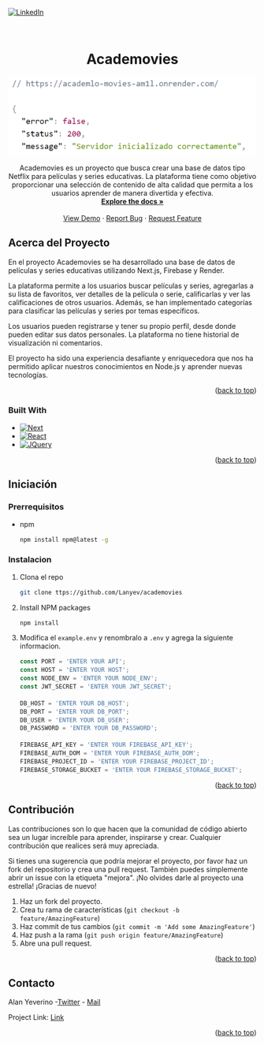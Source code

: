 <!-- Improved compatibility of back to top link: See: https://github.com/othneildrew/Best-README-Template/pull/73 -->

<a name="readme-top"></a>

<!--
*** Thanks for checking out the Best-README-Template. If you have a suggestion
*** that would make this better, please fork the repo and create a pull request
*** or simply open an issue with the tag "enhancement".
*** Don't forget to give the project a star!
*** Thanks again! Now go create something AMAZING! :D
-->

<!-- PROJECT SHIELDS -->
<!--
*** I'm using markdown "reference style" links for readability.
*** Reference links are enclosed in brackets [ ] instead of parentheses ( ).
*** See the bottom of this document for the declaration of the reference variables
*** for contributors-url, forks-url, etc. This is an optional, concise syntax you may use.
*** https://www.markdownguide.org/basic-syntax/#reference-style-links
-->

[![LinkedIn][linkedin-shield]][linkedin-url]

<!-- PROJECT LOGO -->
<br />
<div align="center">

<h1 align="center">Academovies</h1>
  <a href="ttps://github.com/Lanyev/academovies">
    <img src="src/public/Ss.png" alt="Logo">
  </a>

  <p align="center">
   Academovies es un proyecto que busca crear una base de datos tipo Netflix para películas y series educativas. La plataforma tiene como objetivo proporcionar una selección de contenido de alta calidad que permita a los usuarios aprender de manera divertida y efectiva.
    <br />
    <a href="https://github.com/Lanyev/academovies"><strong>Explore the docs »</strong></a>
    <br />
    <br />
    <a href="https://academlo-movies-am1l.onrender.com">View Demo</a>
    ·
    <a href="https://github.com/Lanyev/academovies/issues">Report Bug</a>
    ·
    <a href="https://github.com/Lanyev/academovies/issues">Request Feature</a>
  </p>
</div>

<!-- ABOUT THE PROJECT -->

## Acerca del Proyecto

En el proyecto Academovies se ha desarrollado una base de datos de películas y series educativas utilizando Next.js, Firebase y Render.

La plataforma permite a los usuarios buscar películas y series, agregarlas a su lista de favoritos, ver detalles de la película o serie, calificarlas y ver las calificaciones de otros usuarios. Además, se han implementado categorías para clasificar las películas y series por temas específicos.

Los usuarios pueden registrarse y tener su propio perfil, desde donde pueden editar sus datos personales. La plataforma no tiene historial de visualización ni comentarios.

El proyecto ha sido una experiencia desafiante y enriquecedora que nos ha permitido aplicar nuestros conocimientos en Node.js y aprender nuevas tecnologías.

<p align="right">(<a href="#readme-top">back to top</a>)</p>

### Built With

- [![Next][next.js]][next-url]
- [![React][react.js]][react-url]
- [![JQuery][jquery.com]][jquery-url]

<p align="right">(<a href="#readme-top">back to top</a>)</p>

<!-- GETTING STARTED -->

## Iniciación

### Prerrequisitos

- npm
  ```sh
  npm install npm@latest -g
  ```

### Instalacion

1. Clona el repo
   ```sh
   git clone ttps://github.com/Lanyev/academovies
   ```
2. Install NPM packages
   ```sh
   npm install
   ```
3. Modifica el `example.env` y renombralo a `.env` y agrega la siguiente informacion.

   ```js
   const PORT = 'ENTER YOUR API';
   const HOST = 'ENTER YOUR HOST';
   const NODE_ENV = 'ENTER YOUR NODE_ENV';
   const JWT_SECRET = 'ENTER YOUR JWT_SECRET';

   DB_HOST = 'ENTER YOUR DB_HOST';
   DB_PORT = 'ENTER YOUR DB_PORT';
   DB_USER = 'ENTER YOUR DB_USER';
   DB_PASSWORD = 'ENTER YOUR DB_PASSWORD';

   FIREBASE_API_KEY = 'ENTER YOUR FIREBASE_API_KEY';
   FIREBASE_AUTH_DOM = 'ENTER YOUR FIREBASE_AUTH_DOM';
   FIREBASE_PROJECT_ID = 'ENTER YOUR FIREBASE_PROJECT_ID';
   FIREBASE_STORAGE_BUCKET = 'ENTER YOUR FIREBASE_STORAGE_BUCKET';
   ```

<p align="right">(<a href="#readme-top">back to top</a>)</p>

<!-- USAGE EXAMPLES -->

<!-- CONTRIBUTING -->

## Contribución

Las contribuciones son lo que hacen que la comunidad de código abierto sea un lugar increíble para aprender, inspirarse y crear. Cualquier contribución que realices será muy apreciada.

Si tienes una sugerencia que podría mejorar el proyecto, por favor haz un fork del repositorio y crea una pull request. También puedes simplemente abrir un issue con la etiqueta "mejora".
¡No olvides darle al proyecto una estrella! ¡Gracias de nuevo!

1. Haz un fork del proyecto.
2. Crea tu rama de características (`git checkout -b feature/AmazingFeature`)
3. Haz commit de tus cambios (`git commit -m 'Add some AmazingFeature'`)
4. Haz push a la rama (`git push origin feature/AmazingFeature`)
5. Abre una pull request.

<p align="right">(<a href="#readme-top">back to top</a>)</p>

<!-- CONTACT -->

## Contacto

Alan Yeverino -[Twitter](https://twitter.com/Lanyev) - [Mail](yeverinoalan@gmail.com)

Project Link: [Link](https://github.com/Lanyev/academovies)

<p align="right">(<a href="#readme-top">back to top</a>)</p>

<!-- MARKDOWN LINKS & IMAGES -->
<!-- https://www.markdownguide.org/basic-syntax/#reference-style-links -->

[contributors-shield]: https://img.shields.io/github/contributors/github_username/repo_name.svg?style=for-the-badge
[contributors-url]: https://github.com/github_username/repo_name/graphs/contributors
[forks-shield]: https://img.shields.io/github/forks/github_username/repo_name.svg?style=for-the-badge
[forks-url]: https://github.com/github_username/repo_name/network/members
[stars-shield]: https://img.shields.io/github/stars/github_username/repo_name.svg?style=for-the-badge
[stars-url]: https://github.com/github_username/repo_name/stargazers
[issues-shield]: https://img.shields.io/github/issues/github_username/repo_name.svg?style=for-the-badge
[issues-url]: https://github.com/github_username/repo_name/issues
[license-shield]: https://img.shields.io/github/license/github_username/repo_name.svg?style=for-the-badge
[license-url]: https://github.com/github_username/repo_name/blob/master/LICENSE.txt
[linkedin-shield]: https://img.shields.io/badge/-LinkedIn-black.svg?style=for-the-badge&logo=linkedin&colorB=555
[linkedin-url]: https://linkedin.com/in/lanyev
[product-screenshot]: images/screenshot.png
[next.js]: https://img.shields.io/badge/next.js-000000?style=for-the-badge&logo=nextdotjs&logoColor=white
[next-url]: https://nextjs.org/
[react.js]: https://img.shields.io/badge/React-20232A?style=for-the-badge&logo=react&logoColor=61DAFB
[react-url]: https://reactjs.org/
[vue.js]: https://img.shields.io/badge/Vue.js-35495E?style=for-the-badge&logo=vuedotjs&logoColor=4FC08D
[vue-url]: https://vuejs.org/
[angular.io]: https://img.shields.io/badge/Angular-DD0031?style=for-the-badge&logo=angular&logoColor=white
[angular-url]: https://angular.io/
[svelte.dev]: https://img.shields.io/badge/Svelte-4A4A55?style=for-the-badge&logo=svelte&logoColor=FF3E00
[svelte-url]: https://svelte.dev/
[laravel.com]: https://img.shields.io/badge/Laravel-FF2D20?style=for-the-badge&logo=laravel&logoColor=white
[laravel-url]: https://laravel.com
[bootstrap.com]: https://img.shields.io/badge/Bootstrap-563D7C?style=for-the-badge&logo=bootstrap&logoColor=white
[bootstrap-url]: https://getbootstrap.com
[jquery.com]: https://img.shields.io/badge/jQuery-0769AD?style=for-the-badge&logo=jquery&logoColor=white
[jquery-url]: https://jquery.com
